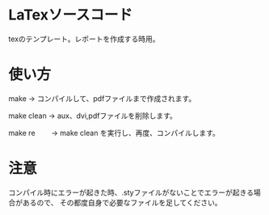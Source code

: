 # LaTexソースコード
texのテンプレート。レポートを作成する時用。

# 使い方
make        → コンパイルして、pdfファイルまで作成されます。

make clean  → aux、dvi,pdfファイルを削除します。

make re 　　→ make clean を実行し、再度、コンパイルします。

# 注意
コンパイル時にエラーが起きた時、.styファイルがないことでエラーが起きる場合があるので、
その都度自身で必要なファイルを足してください。
